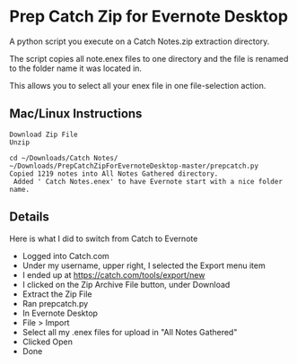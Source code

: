 # Prep Catch Zip for Evernote Desktop

A python script you execute on a Catch Notes.zip extraction directory.

The script copies all note.enex files to one directory and the file is renamed to the folder name it was located in.

This allows you to select all your enex file in one file-selection action. 

## Mac/Linux Instructions

```
Download Zip File
Unzip

cd ~/Downloads/Catch Notes/
~/Downloads/PrepCatchZipForEvernoteDesktop-master/prepcatch.py
Copied 1219 notes into All Notes Gathered directory.
 Added ' Catch Notes.enex' to have Evernote start with a nice folder name.
```

## Details

Here is what I did to switch from Catch to Evernote
 
* Logged into Catch.com
* Under my username, upper right, I selected the Export menu item
* I ended up at https://catch.com/tools/export/new
* I clicked on the Zip Archive File button, under Download
* Extract the Zip File
* Ran prepcatch.py
* In Evernote Desktop
* File > Import
* Select all my .enex files for upload in "All Notes Gathered"
* Clicked Open
* Done
